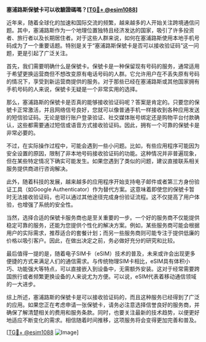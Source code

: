 **塞浦路斯保號卡可以收驗證碼嗎？[[TG💪+ @esim1088](https://t.me/s/esim1088)]**

近年来，随着全球化的加速和国际交流的频繁，越来越多的人开始关注跨境通信问题。其中，塞浦路斯作为一个地理位置独特且经济发达的国家，吸引了许多投资者、旅行者以及长期居住者。对于这些人群来说，如何在塞浦路斯使用本地手机号码成为了一个重要话题。特别是关于“塞浦路斯保號卡是否可以接收验证码”这一问题，更是引起了广泛关注。

首先，我们需要明确什么是保號卡。保號卡是一种保留现有号码的服务，通常适用于希望更换运营商但不想改变原有电话号码的人群。它允许用户在不丢失原有号码的情况下，享受到新运营商提供的服务。对于那些已经在塞浦路斯或其他国家拥有手机号码的人来说，保號卡无疑是一个非常实用的选择。

那么，塞浦路斯的保號卡是否真的能够接收验证码呢？答案是肯定的。只要您的保號卡正常激活，并且网络信号良好，您就可以像普通手机一样接收到各种应用发送的短信验证码。无论是银行账户登录验证、社交媒体账号绑定还是购物平台付款确认，这些都需要通过短信或语音方式接收验证码。因此，拥有一个可靠的保號卡是非常必要的。

不过，在实际操作过程中，可能会遇到一些小问题。比如，有些应用程序可能因为安全设置的原因，限制了非本地号码接收验证码的功能。这种情况并非普遍现象，但在某些特定情况下确实可能发生。如果您遇到了类似的问题，建议直接联系相关服务提供商进行咨询解决。

此外，随着科技的发展，越来越多的应用程序开始支持电子邮件或者第三方身份验证工具（如Google Authenticator）作为替代方案。这意味着即使您的保號卡暂时无法接收验证码，也可以通过其他途径完成身份验证流程。这不仅提高了用户体验，也增强了系统的安全性。

当然，选择合适的保號卡服务商也是至关重要的一步。一个好的服务商不仅能提供稳定可靠的服务，还能为您提供个性化的解决方案。例如，某些服务商可能会根据用户的实际需求，推荐适合的套餐计划；而另一些服务商则可能专注于提供低廉的价格以吸引客户。因此，在做出决定之前，务必做好充分的研究和比较。

最后值得一提的是，随着电子SIM卡（eSIM）技术的普及，未来或许会出现更多便捷的方式来满足人们的通信需求。与传统物理SIM卡相比，eSIM具有体积小巧、功能强大等特点，可以直接嵌入到设备中，无需额外安装。这对于经常需要跨国旅行或者频繁更换设备的人来说尤为方便。可以说，eSIM代表着移动通信领域的一大进步。

综上所述，塞浦路斯的保號卡是可以接收验证码的，而且这种服务已经得到了广泛的应用。如果您正在考虑申请一张保號卡，请务必注意选择信誉良好的服务商，并确保了解清楚相关的费用和服务条款。同时，也要关注最新的技术趋势，以便更好地适应不断变化的需求。相信随着时间推移，这项服务将会变得更加完善和普及。

[[TG💪+ @esim1088](https://t.me/s/esim1088) ![Image](https://i.postimg.cc/4NQfJmqS/Snipaste-2025-05-13-00-14-12.png)]
